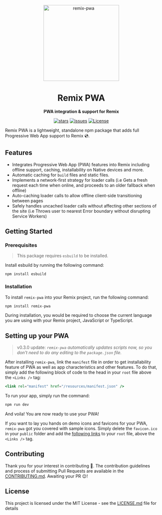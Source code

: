 <div align="center">

<img src="https://ucarecdn.com/ab502fed-46f6-4db0-866a-42d82b5d296d/UntitledDesign3.png" width="250" alt="remix-pwa"/>

# Remix PWA

**PWA integration & support for Remix**

[![stars](https://img.shields.io/github/stars/ShafSpecs/remix-pwa)](https://github.com/ShafSpecs/remix-pwa/stargazers)
[![issues](https://img.shields.io/github/issues/ShafSpecs/remix-pwa)](https://github.com/ShafSpecs/remix-pwa/issues)
[![License](https://img.shields.io/github/license/ShafSpecs/remix-pwa)](https://github.com/ShafSpecs/remix-pwa/blob/main/LICENSE.md)

</div>

Remix PWA is a lightweight, standalone npm package that adds full Progressive Web App support to Remix 💿.

## Features

- Integrates Progressive Web App (PWA) features into Remix including offline support, caching, installability on Native devices and more.
- Automatic caching for `build` files and static files.
- Implements a network-first strategy for loader calls (i.e Gets a fresh request each time when online, and proceeds to an older fallback when offline)
- Auto-caching loader calls to allow offline client-side transitioning between pages
- Safely handles uncached loader calls without affecting other sections of the site (i.e Throws user to nearest Error boundary without disrupting Service Workers)

## Getting Started

### Prerequisites

> This package requires `esbuild` to be installed.

Install esbuild by running the following command:

```sh
npm install esbuild
```

### Installation

To install `remix-pwa` into your Remix project, run the following command:

```sh
npm install remix-pwa
```

During installation, you would be required to choose the current language you are using with your Remix project, JavaScript or TypeScript.

## Setting up your PWA

> v0.3.0 update: _`remix-pwa` automatically updates scripts now, so you don't need to do any editing to the `package.json` file._

After installing `remix-pwa`, link the `manifest` file in order to get installability feature of PWA as well as app characteristics and other features. To do that, simply add the following block of code to the head in your `root` file above the `<Links />` tag:

```jsx
<link rel="manifest" href="/resources/manifest.json" />
```

To run your app, simply run the command:

```sh
npm run dev
```

And voila! You are now ready to use your PWA! 

If you want to lay you hands on demo icons and favicons for your PWA, `remix-pwa` got you covered with sample icons. Simply delete the `favicon.ico`
in your `public` folder and add the [following links](https://github.com/ShafSpecs/remix-pwa/blob/main/examples/pwa-links.ts#L9) to your `root` file, above the `<Links />` tag.

## Contributing

Thank you for your interest in contributing 🙂. The contribution guidelines and process of submitting Pull Requests are available in the [CONTRIBUTING.md](./CONTRIBUTING.md). Awaiting your PR 😉!

## License

This project is licensed under the MIT License - see the [LICENSE.md](./LICENSE.md) file for details